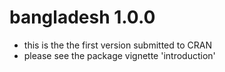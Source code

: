 # bangladesh 1.0.0

- this is the the first version submitted to CRAN 
- please see the package vignette 'introduction'
